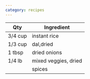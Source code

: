 ```yaml
---
category: recipes
---
```


| Qty     | Ingredient           |
| ------- | -------------------- |
| 3/4 cup | instant rice         |
| 1/3 cup | dal,dried            |
| 1 tbsp  | dried onions         |
| 1/4 lb  | mixed veggies, dried |
|         | spices               |
